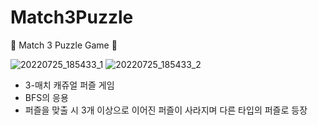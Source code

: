 # Match3Puzzle
🧩 Match 3 Puzzle Game 🧩

![20220725_185433_1](https://user-images.githubusercontent.com/68460391/180750259-514cbb0c-8776-4fc6-9b72-9eb07aa90dbb.png)
![20220725_185433_2](https://user-images.githubusercontent.com/68460391/180750264-44510970-3075-4b80-83b1-813249d37cf9.png)

- 3-매치 캐쥬얼 퍼즐 게임
- BFS의 응용
- 퍼즐을 맞출 시 3개 이상으로 이어진 퍼즐이 사라지며 다른 타입의 퍼즐로 등장
